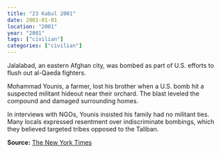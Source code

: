 ```yaml
---
title: "23 Kabul 2001"
date: 2001-01-01
location: "2001"
year: "2001"
tags: ["civilian"]
categories: ["civilian"]
---
```



Jalalabad, an eastern Afghan city, was bombed as part of U.S. efforts to flush out al-Qaeda fighters.

Mohammad Younis, a farmer, lost his brother when a U.S. bomb hit a suspected militant hideout near their orchard. The blast leveled the compound and damaged surrounding homes.

In interviews with NGOs, Younis insisted his family had no militant ties. Many locals expressed resentment over indiscriminate bombings, which they believed targeted tribes opposed to the Taliban.

**Source:** [The New York Times](https://www.nytimes.com/2001/11/30/world/afghan-war-aftermath.html)
